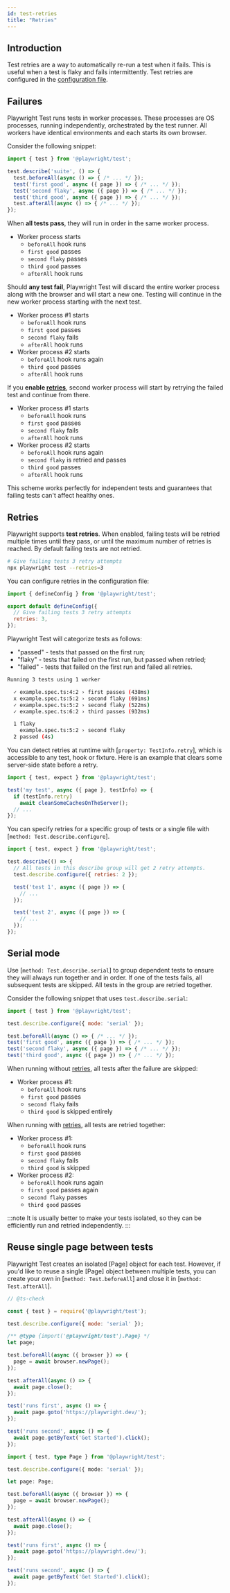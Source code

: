```yaml
---
id: test-retries
title: "Retries"
---
```


## Introduction

Test retries are a way to automatically re-run a test when it fails. This is useful when a test is flaky and fails intermittently. Test retries are configured in the [configuration file](./test-configuration.md).

## Failures

Playwright Test runs tests in worker processes. These processes are OS processes, running independently, orchestrated by the test runner. All workers have identical environments and each starts its own browser.

Consider the following snippet:

```js
import { test } from '@playwright/test';

test.describe('suite', () => {
  test.beforeAll(async () => { /* ... */ });
  test('first good', async ({ page }) => { /* ... */ });
  test('second flaky', async ({ page }) => { /* ... */ });
  test('third good', async ({ page }) => { /* ... */ });
  test.afterAll(async () => { /* ... */ });
});
```

When **all tests pass**, they will run in order in the same worker process.
* Worker process starts
  * `beforeAll` hook runs
  * `first good` passes
  * `second flaky` passes
  * `third good` passes
  * `afterAll` hook runs

Should **any test fail**, Playwright Test will discard the entire worker process along with the browser and will start a new one. Testing will continue in the new worker process starting with the next test.
* Worker process #1 starts
  * `beforeAll` hook runs
  * `first good` passes
  * `second flaky` fails
  * `afterAll` hook runs
* Worker process #2 starts
  * `beforeAll` hook runs again
  * `third good` passes
  * `afterAll` hook runs

If you **enable [retries](#retries)**, second worker process will start by retrying the failed test and continue from there.
* Worker process #1 starts
  * `beforeAll` hook runs
  * `first good` passes
  * `second flaky` fails
  * `afterAll` hook runs
* Worker process #2 starts
  * `beforeAll` hook runs again
  * `second flaky` is retried and passes
  * `third good` passes
  * `afterAll` hook runs

This scheme works perfectly for independent tests and guarantees that failing tests can't affect healthy ones.

## Retries

Playwright supports **test retries**. When enabled, failing tests will be retried multiple times until they pass, or until the maximum number of retries is reached. By default failing tests are not retried.

```bash
# Give failing tests 3 retry attempts
npx playwright test --retries=3
```

You can configure retries in the configuration file:

```js title="playwright.config.ts"
import { defineConfig } from '@playwright/test';

export default defineConfig({
  // Give failing tests 3 retry attempts
  retries: 3,
});
```

Playwright Test will categorize tests as follows:
- "passed" - tests that passed on the first run;
- "flaky" - tests that failed on the first run, but passed when retried;
- "failed" - tests that failed on the first run and failed all retries.

```bash
Running 3 tests using 1 worker

  ✓ example.spec.ts:4:2 › first passes (438ms)
  x example.spec.ts:5:2 › second flaky (691ms)
  ✓ example.spec.ts:5:2 › second flaky (522ms)
  ✓ example.spec.ts:6:2 › third passes (932ms)

  1 flaky
    example.spec.ts:5:2 › second flaky
  2 passed (4s)
```

You can detect retries at runtime with [`property: TestInfo.retry`], which is accessible to any test, hook or fixture. Here is an example that clears some server-side state before a retry.

```js
import { test, expect } from '@playwright/test';

test('my test', async ({ page }, testInfo) => {
  if (testInfo.retry)
    await cleanSomeCachesOnTheServer();
  // ...
});
```

You can specify retries for a specific group of tests or a single file with [`method: Test.describe.configure`].

```js
import { test, expect } from '@playwright/test';

test.describe(() => {
  // All tests in this describe group will get 2 retry attempts.
  test.describe.configure({ retries: 2 });

  test('test 1', async ({ page }) => {
    // ...
  });

  test('test 2', async ({ page }) => {
    // ...
  });
});
```

## Serial mode

Use [`method: Test.describe.serial`] to group dependent tests to ensure they will always run together and in order. If one of the tests fails, all subsequent tests are skipped. All tests in the group are retried together.

Consider the following snippet that uses `test.describe.serial`:

```js
import { test } from '@playwright/test';

test.describe.configure({ mode: 'serial' });

test.beforeAll(async () => { /* ... */ });
test('first good', async ({ page }) => { /* ... */ });
test('second flaky', async ({ page }) => { /* ... */ });
test('third good', async ({ page }) => { /* ... */ });
```

When running without [retries](#retries), all tests after the failure are skipped:
* Worker process #1:
  * `beforeAll` hook runs
  * `first good` passes
  * `second flaky` fails
  * `third good` is skipped entirely

When running with [retries](#retries), all tests are retried together:
* Worker process #1:
  * `beforeAll` hook runs
  * `first good` passes
  * `second flaky` fails
  * `third good` is skipped
* Worker process #2:
  * `beforeAll` hook runs again
  * `first good` passes again
  * `second flaky` passes
  * `third good` passes

:::note
It is usually better to make your tests isolated, so they can be efficiently run and retried independently.
:::

## Reuse single page between tests

Playwright Test creates an isolated [Page] object for each test. However, if you'd like to reuse a single [Page] object between multiple tests, you can create your own in [`method: Test.beforeAll`] and close it in [`method: Test.afterAll`].

```js tab=js-js title="example.spec.js"
// @ts-check

const { test } = require('@playwright/test');

test.describe.configure({ mode: 'serial' });

/** @type {import('@playwright/test').Page} */
let page;

test.beforeAll(async ({ browser }) => {
  page = await browser.newPage();
});

test.afterAll(async () => {
  await page.close();
});

test('runs first', async () => {
  await page.goto('https://playwright.dev/');
});

test('runs second', async () => {
  await page.getByText('Get Started').click();
});
```

```ts tab=js-ts title="example.spec.ts"
import { test, type Page } from '@playwright/test';

test.describe.configure({ mode: 'serial' });

let page: Page;

test.beforeAll(async ({ browser }) => {
  page = await browser.newPage();
});

test.afterAll(async () => {
  await page.close();
});

test('runs first', async () => {
  await page.goto('https://playwright.dev/');
});

test('runs second', async () => {
  await page.getByText('Get Started').click();
});
```
